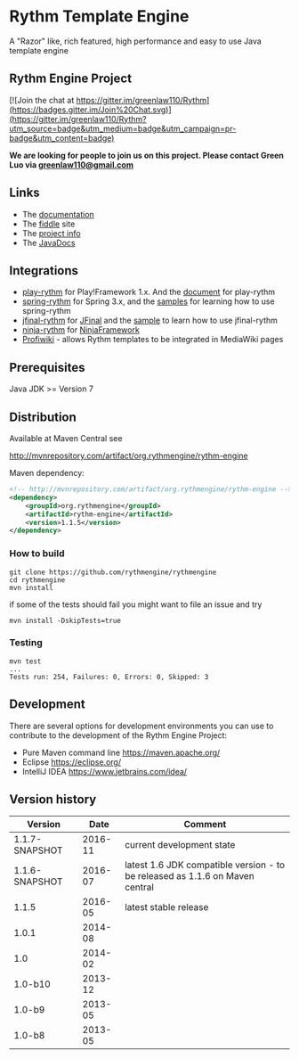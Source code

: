 Rythm Template Engine
======================

A "Razor" like, rich featured, high performance and easy to use Java template engine


## Rythm Engine Project ##
[![Join the chat at https://gitter.im/greenlaw110/Rythm](https://badges.gitter.im/Join%20Chat.svg)](https://gitter.im/greenlaw110/Rythm?utm_source=badge&utm_medium=badge&utm_campaign=pr-badge&utm_content=badge)

**We are looking for people to join us on this project. Please contact Green Luo via greenlaw110@gmail.com**

## Links ##

* The [documentation](http://rythmengine.org/doc/index)
* The [fiddle](http://fiddle.rythmengine.org/) site
* The [project info](https://rythmengine.github.io/rythmengine/project-info.html)
* The [JavaDocs](https://rythmengine.github.io/rythmengine/apidocs/index.html)

## Integrations ##

* [play-rythm](https://github.com/greenlaw110/play-rythm) for Play!Framework 1.x. And the [document](http://www.playframework.com/modules/rythm-1.0.0-20121210/home) for play-rythm
* [spring-rythm](https://github.com/greenlaw110/spring-rythm) for Spring 3.x, and the [samples](https://github.com/greenlaw110/spring-rythm-samples) for learning how to use spring-rythm
* [jfinal-rythm](https://github.com/greenlaw110/jfinal-rythm) for [JFinal](http://www.jfinal.com/) and the [sample](https://github.com/greenlaw110/jfinal-bbs) to learn how to use jfinal-rythm
* [ninja-rythm](https://github.com/ninjaframework/ninja-rythm) for [NinjaFramework](http://www.ninjaframework.org/)
* [Profiwiki](http://www.profiwiki.de) - allows Rythm templates to be integrated in MediaWiki pages 

## Prerequisites ##
Java JDK >= Version 7

## Distribution ##
Available at Maven Central see 

http://mvnrepository.com/artifact/org.rythmengine/rythm-engine

Maven dependency:

```xml
<!-- http://mvnrepository.com/artifact/org.rythmengine/rythm-engine -->
<dependency>
    <groupId>org.rythmengine</groupId>
    <artifactId>rythm-engine</artifactId>
    <version>1.1.5</version>
</dependency>
```

### How to build
```
git clone https://github.com/rythmengine/rythmengine
cd rythmengine
mvn install
```

if some of the tests should fail you might want to file an issue and try
```
mvn install -DskipTests=true
```

### Testing
```
mvn test
...
Tests run: 254, Failures: 0, Errors: 0, Skipped: 3
```

## Development ##
There are several options for development environments you can use to contribute to the development of
the Rythm Engine Project:
* Pure Maven command line https://maven.apache.org/
* Eclipse https://eclipse.org/
* IntelliJ IDEA https://www.jetbrains.com/idea/

## Version history
|  Version     | Date    | Comment
| ------------ | ------- | -------------------------
| 1.1.7-SNAPSHOT | 2016-11 | current development state
| 1.1.6-SNAPSHOT | 2016-07 | latest 1.6 JDK compatible version - to be released as 1.1.6 on Maven central
| 1.1.5          | 2016-05 | latest stable release
| 1.0.1        | 2014-08 |
| 1.0          | 2014-02 |
| 1.0-b10      | 2013-12 |
| 1.0-b9       | 2013-05 |
| 1.0-b8       | 2013-05 |


